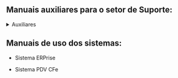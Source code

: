 ## Manuais auxiliares para o setor de Suporte:
<details>
<summary>Auxiliares</summary>

  RustDesk
- [Manual de instalação e configuração do sistema RustDesk.pdf](https://github.com/user-attachments/files/15538549/Manual.de.instalacao.e.configuracao.do.sistema.RustDesk.pdf)

</details>

## Manuais de uso dos sistemas:

- Sistema ERPrise

- Sistema PDV CFe
